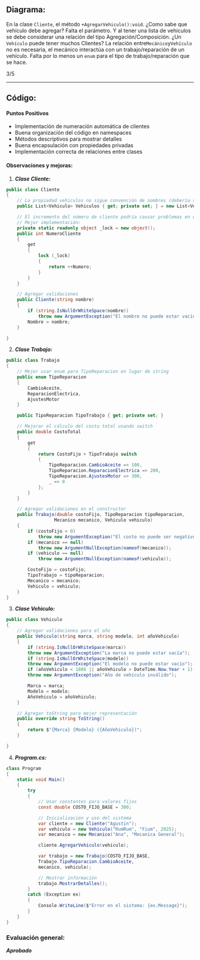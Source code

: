 ## Diagrama:

En la clase `Cliente`, el método `+AgregarVehiculo():void`. ¿Como sabe que vehículo debe agregar? Falta el parámetro. Y al tener una lista de vehículos se debe considerar una relación del tipo Agregación/Composición. ¿Un `Vehículo` puede tener muchos Clientes?
La relación entre`Mecánico`y`Vehículo` no es necesaria, el mecánico interactúa con un trabajo/reparación de un vehículo.
Falta por lo menos un `enum` para el tipo de trabajo/reparación que se hace.

3/5

---

## Código:

#### Puntos Positivos

- Implementación de numeración automática de clientes
- Buena organización del código en namespaces
- Métodos descriptivos para mostrar detalles
- Buena encapsulación con propiedades privadas
- Implementación correcta de relaciones entre clases

#### Observaciones y mejoras:

1. **_Clase Cliente:_**

```csharp
public class Cliente
{
    // La propiedad vehiculos no sigue convención de nombres (debería ser Vehiculos)
    public List<Vehiculo> Vehiculos { get; private set; } = new List<Vehiculo>();

    // El incremento del número de cliente podría causar problemas en un entorno multiusuario
    // Mejor implementación:
    private static readonly object _lock = new object();
    public int NumeroCliente
    {
        get
        {
            lock (_lock)
            {
                return ++Numero;
            }
        }
    }

    // Agregar validaciones
    public Cliente(string nombre)
    {
        if (string.IsNullOrWhiteSpace(nombre))
            throw new ArgumentException("El nombre no puede estar vacío", nameof(nombre));
        Nombre = nombre;
    }

}
```

2. **_Clase Trabajo:_**

```csharp
public class Trabajo
{
    // Mejor usar enum para TipoReparacion en lugar de string
    public enum TipoReparacion
    {
        CambioAceite,
        ReparacionElectrica,
        AjustesMotor
    }

    public TipoReparacion TipoTrabajo { get; private set; }

    // Mejorar el cálculo del costo total usando switch
    public double CostoTotal
    {
        get
        {
            return CostoFijo + TipoTrabajo switch
            {
                TipoReparacion.CambioAceite => 100,
                TipoReparacion.ReparacionElectrica => 200,
                TipoReparacion.AjustesMotor => 300,
                _ => 0
            };
        }
    }

    // Agregar validaciones en el constructor
    public Trabajo(double costoFijo, TipoReparacion tipoReparacion,
                  Mecanico mecanico, Vehiculo vehiculo)
    {
        if (costoFijo < 0)
            throw new ArgumentException("El costo no puede ser negativo");
        if (mecanico == null)
            throw new ArgumentNullException(nameof(mecanico));
        if (vehiculo == null)
            throw new ArgumentNullException(nameof(vehiculo));

        CostoFijo = costoFijo;
        TipoTrabajo = tipoReparacion;
        Mecanico = mecanico;
        Vehiculo = vehiculo;
    }
}
```

3. **_Clase Vehiculo:_**

```csharp
public class Vehiculo
{
    // Agregar validaciones para el año
    public Vehiculo(string marca, string modelo, int añoVehiculo)
    {
        if (string.IsNullOrWhiteSpace(marca))
        throw new ArgumentException("La marca no puede estar vacía");
        if (string.IsNullOrWhiteSpace(modelo))
        throw new ArgumentException("El modelo no puede estar vacío");
        if (añoVehiculo < 1886 || añoVehiculo > DateTime.Now.Year + 1)
        throw new ArgumentException("Año de vehículo inválido");

        Marca = marca;
        Modelo = modelo;
        AñoVehiculo = añoVehiculo;
    }

    // Agregar toString para mejor representación
    public override string ToString()
    {
        return $"{Marca} {Modelo} ({AñoVehiculo})";
    }

}
```

4. **_Program.cs:_**

```csharp
class Program
{
    static void Main()
    {
        try
        {
            // Usar constantes para valores fijos
            const double COSTO_FIJO_BASE = 300;

            // Inicialización y uso del sistema
            var cliente = new Cliente("Agustin");
            var vehiculo = new Vehiculo("RumRum", "Fium", 2025);
            var mecanico = new Mecanico("Ana", "Mecanica General");

            cliente.AgregarVehiculo(vehiculo);

            var trabajo = new Trabajo(COSTO_FIJO_BASE,
            Trabajo.TipoReparacion.CambioAceite,
            mecanico, vehiculo);

            // Mostrar información
            trabajo.MostrarDetalles();
        }
        catch (Exception ex)
        {
            Console.WriteLine($"Error en el sistema: {ex.Message}");
        }
    }
}
```

### Evaluación general:

**_Aprobado_**
